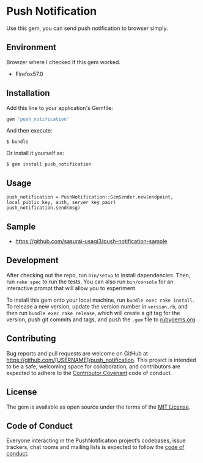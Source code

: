 # Push Notification
Use this gem, you can send push notification to browser simply.

## Environment
Browzer where I checked if this gem worked.
- Firefox57.0

## Installation

Add this line to your application's Gemfile:

```ruby
gem 'push_notification'
```

And then execute:

    $ bundle

Or install it yourself as:

    $ gem install push_notification

## Usage

```
push_notification = PushNotification::GcmSender.new(endpoint, local_public_key, auth, server_key_pair)
push_notification.send(msg)
```

## Sample
- https://github.com/sasurai-usagi3/push-notification-sample

## Development

After checking out the repo, run `bin/setup` to install dependencies. Then, run `rake spec` to run the tests. You can also run `bin/console` for an interactive prompt that will allow you to experiment.

To install this gem onto your local machine, run `bundle exec rake install`. To release a new version, update the version number in `version.rb`, and then run `bundle exec rake release`, which will create a git tag for the version, push git commits and tags, and push the `.gem` file to [rubygems.org](https://rubygems.org).

## Contributing

Bug reports and pull requests are welcome on GitHub at https://github.com/[USERNAME]/push_notification. This project is intended to be a safe, welcoming space for collaboration, and contributors are expected to adhere to the [Contributor Covenant](http://contributor-covenant.org) code of conduct.

## License

The gem is available as open source under the terms of the [MIT License](http://opensource.org/licenses/MIT).

## Code of Conduct

Everyone interacting in the PushNotification project’s codebases, issue trackers, chat rooms and mailing lists is expected to follow the [code of conduct](https://github.com/[USERNAME]/push_notification/blob/master/CODE_OF_CONDUCT.md).
